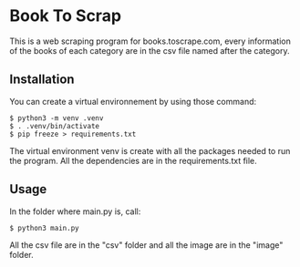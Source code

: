 # Book To Scrap

This is a web scraping program for books.toscrape.com, every information of the books of each category are in the csv file named after the category.

## Installation

You can create a virtual environnement by using those command:
```
$ python3 -m venv .venv
$ . .venv/bin/activate
$ pip freeze > requirements.txt
```
The virtual environment venv is create with all the packages needed to run the program. All the dependencies are in the requirements.txt file.

## Usage

In the folder where main.py is, call:
```
$ python3 main.py
```
All the csv file are in the "csv" folder and all the image are in the "image" folder.